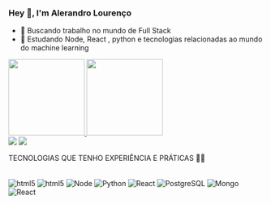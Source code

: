 ### Hey 👋, I'm Alerandro Lourenço
- 🔭 Buscando trabalho no mundo de Full Stack
- 🌱 Estudando Node, React , python e tecnologias relacionadas ao mundo do machine learning

<div >
  <a href="https://github.com/alerandro">
  <img height="150em" src="https://github-readme-stats.vercel.app/api?username=Alerandro&show_icons=true&theme=dark&include_all_commits=true&count_private=true"/>  
  <img height="150em" src="https://github-readme-stats.vercel.app/api/top-langs/?username=Alerandro&layout=compact&langs_count=7&theme=dark"/>
</div>
<a href = "mailto:alerrandro68@gmail.com"><img src="https://img.shields.io/badge/-Gmail-%23333?style=for-the-badge&logo=gmail&logoColor=white" target="_blank"></a>
  <a href="https://www.linkedin.com/in/alerandro-lourenço-004962218/" target="_blank"><img src="https://img.shields.io/badge/-LinkedIn-%230077B5?style=for-the-badge&logo=linkedin&logoColor=white" target="_blank"></a> 
  

TECNOLOGIAS QUE TENHO EXPERIÊNCIA E PRÁTICAS 🧑‍🎓
<div style = "display: inline_block"><br/>
<img align = "center" alt ="html5" src="https://img.shields.io/badge/HTML5-239120?style=for-the-badge&logo=html&logoColor=white"/>
<img align = "center" alt ="html5" src="https://img.shields.io/badge/CSS-239120?&style=for-the-badge&logo=css3&logoColor=white"/>
<img align = "center" alt ="Node" src="https://img.shields.io/badge/Node.js-43853D?style=for-the-badge&logo=node.js&logoColor=white"/>
<img align = "center" alt ="Python" src="https://img.shields.io/badge/Python-14354C?style=for-the-badge&logo=python&logoColor=white"/>
<img align = "center" alt ="React" src="https://img.shields.io/badge/react%20os-0088CC?style=for-the-badge&logo=reactos&logoColor=white"/>
<img align = "center" alt ="PostgreSQL" src="https://img.shields.io/badge/PostgreSQL-316192?style=for-the-badge&logo=postgresql&logoColor=white"/>
<img align = "center" alt ="Mongo" src="https://img.shields.io/badge/MongoDB-4EA94B?style=for-the-badge&logo=mongodb&logoColor=white"/>
<img align = "center" alt ="React" src="https://img.shields.io/badge/MySQL-00000F?style=for-the-badge&logo=mysql&logoColor=white"/>
  </div>

